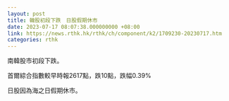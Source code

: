 ```yaml
---
layout: post
title: 韓股初段下跌　日股假期休市
date: 2023-07-17 08:07:38.000000000 +08:00
link: https://news.rthk.hk/rthk/ch/component/k2/1709230-20230717.htm
categories: rthk
---
```


南韓股市初段下跌。

首爾綜合指數較早時報2617點，跌10點，跌幅0.39%

日股因為海之日假期休市。
